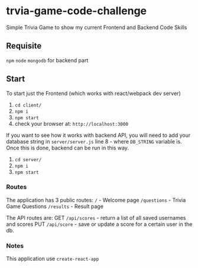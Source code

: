 # trvia-game-code-challenge

Simple Trivia Game to show my current Frontend and Backend Code Skills

## Requisite

`npm`
`node`
`mongodb` for backend part

## Start

To start just the Frontend (which works with react/webpack dev server)

1. `cd client/`
2. `npm i`
3. `npm start`
4. check your browser at: `http://localhost:3000`

If you want to see how it works with backend API, you will need to add your
database string in `server/server.js` line 8 - where `DB_STRING` variable is.
Once this is done, backend can be run in this way.

1. `cd server/`
2. `npm i`
3. `npm start`

### Routes

The application has 3 public routes:
`/` - Welcome page
`/questions` - Trivia Game Questions
`/results` - Result page

The API routes are:
GET `/api/scores` - return a list of all saved usernames and scores
PUT `/api/score` - save or update a score for a certain user in the db.

### Notes

This application use `create-react-app`
